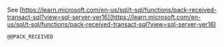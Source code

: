 See [https://learn.microsoft.com/en-us/sql/t-sql/functions/pack-received-transact-sql?view=sql-server-ver16](https://learn.microsoft.com/en-us/sql/t-sql/functions/pack-received-transact-sql?view=sql-server-ver16)
```
@@PACK_RECEIVED
```
